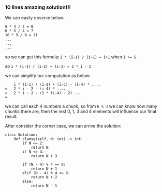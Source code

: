 ### 10 lines amazing solution!!!


We can easily observe below:

```
5 * 4 / 3 = 6
6 * 5 / 4 = 7
10 * 9 / 8 = 11
...
...
...

```

so we can get this formula: `i * (i-1) / (i-1) = i+1` when `i >= 5`

so `i * (i-1) / (i-2) + (i-3) = 2 * i - 2`

we can simplify our computation as below:

```
    i * (i-1) / (i-2) + (i-3) - (i-4) * ....
=   2 * i - 2 - (i-4) * ....
=   2 * i - 2 - (2 * (i-4) - 2) ...
=   
```

we can call each 4 numbers a chunk, so from `N % 4` we can know how many chunks there are, then the rest 
0, 1, 3 and 4 elements will influence our final result.

After consider the corner case, we can arrive the solution:

```
class Solution:
    def clumsy(self, N: int) -> int:
        if N <= 2:
            return N
        if N <= 4:
            return N + 3
        
        if (N - 4) % 4 == 0:
            return N + 1
        elif (N - 4) % 4 <= 2:
            return N + 2
        else:
            return N - 1
```


